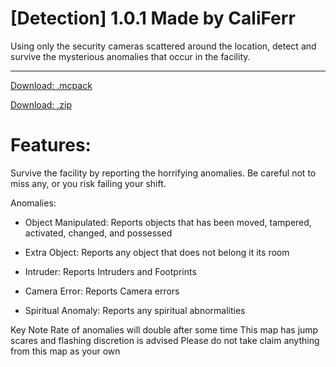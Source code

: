 # [Detection] 1.0.1 Made by CaliFerr
Using only the security cameras scattered around the location, detect and survive the mysterious anomalies that occur in the facility. 
***
[Download: .mcpack](https://github.com/CaliFerr/detection/raw/main/%C2%A74%C2%A7lDetection.mcworld)

[Download: .zip](https://github.com/CaliFerr/detection/raw/main/%C2%A74%C2%A7lDetection.zip)

# Features:
Survive the facility by reporting the horrifying anomalies. Be careful not to miss any, or you risk failing your shift.  

Anomalies:

- Object Manipulated: Reports objects that has been moved, tampered, activated, changed, and possessed

- Extra Object: Reports any object that does not belong it its room

- Intruder: Reports Intruders and Footprints

- Camera Error: Reports Camera errors

- Spiritual Anomaly: Reports any spiritual abnormalities


Key Note
Rate of anomalies will double after some time
This map has jump scares and flashing discretion is advised
Please do not take claim anything from this map as your own

